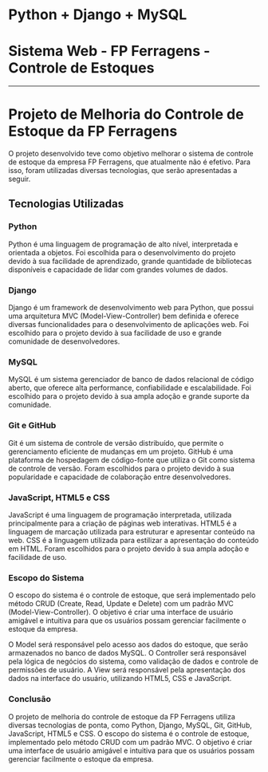 # Python + Django + MySQL
# Sistema Web - FP Ferragens - Controle de Estoques
***

# Projeto de Melhoria do Controle de Estoque da FP Ferragens
O projeto desenvolvido teve como objetivo melhorar o sistema de controle de estoque da empresa FP Ferragens, que atualmente não é efetivo. Para isso, foram utilizadas diversas tecnologias, que serão apresentadas a seguir.

## Tecnologias Utilizadas
### Python
Python é uma linguagem de programação de alto nível, interpretada e orientada a objetos. Foi escolhida para o desenvolvimento do projeto devido à sua facilidade de aprendizado, grande quantidade de bibliotecas disponíveis e capacidade de lidar com grandes volumes de dados.

### Django
Django é um framework de desenvolvimento web para Python, que possui uma arquitetura MVC (Model-View-Controller) bem definida e oferece diversas funcionalidades para o desenvolvimento de aplicações web. Foi escolhido para o projeto devido à sua facilidade de uso e grande comunidade de desenvolvedores.

### MySQL
MySQL é um sistema gerenciador de banco de dados relacional de código aberto, que oferece alta performance, confiabilidade e escalabilidade. Foi escolhido para o projeto devido à sua ampla adoção e grande suporte da comunidade.

### Git e GitHub
Git é um sistema de controle de versão distribuído, que permite o gerenciamento eficiente de mudanças em um projeto. GitHub é uma plataforma de hospedagem de código-fonte que utiliza o Git como sistema de controle de versão. Foram escolhidos para o projeto devido à sua popularidade e capacidade de colaboração entre desenvolvedores.

### JavaScript, HTML5 e CSS
JavaScript é uma linguagem de programação interpretada, utilizada principalmente para a criação de páginas web interativas. HTML5 é a linguagem de marcação utilizada para estruturar e apresentar conteúdo na web. CSS é a linguagem utilizada para estilizar a apresentação do conteúdo em HTML. Foram escolhidos para o projeto devido à sua ampla adoção e facilidade de uso.

### Escopo do Sistema
O escopo do sistema é o controle de estoque, que será implementado pelo método CRUD (Create, Read, Update e Delete) com um padrão MVC (Model-View-Controller). O objetivo é criar uma interface de usuário amigável e intuitiva para que os usuários possam gerenciar facilmente o estoque da empresa.

O Model será responsável pelo acesso aos dados do estoque, que serão armazenados no banco de dados MySQL. O Controller será responsável pela lógica de negócios do sistema, como validação de dados e controle de permissões de usuário. A View será responsável pela apresentação dos dados na interface do usuário, utilizando HTML5, CSS e JavaScript.

### Conclusão
O projeto de melhoria do controle de estoque da FP Ferragens utiliza diversas tecnologias de ponta, como Python, Django, MySQL, Git, GitHub, JavaScript, HTML5 e CSS. O escopo do sistema é o controle de estoque, implementado pelo método CRUD com um padrão MVC. O objetivo é criar uma interface de usuário amigável e intuitiva para que os usuários possam gerenciar facilmente o estoque da empresa.
